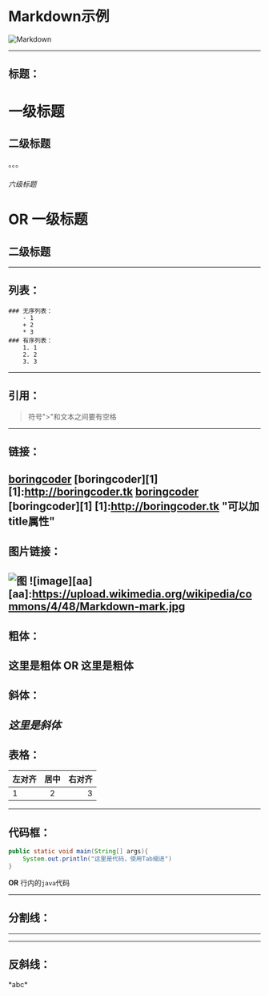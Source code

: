 # Markdown示例

![Markdown](https://upload.wikimedia.org/wikipedia/commons/4/48/Markdown-mark.svg)
***
## 标题：
# 一级标题
## 二级标题
。。。
###### 六级标题
**OR**
一级标题
===
二级标题
---
---
## 列表：
    ### 无序列表：
        - 1
        + 2
        * 3
    ### 有序列表：
        1. 1
        2. 2
        3. 3
***
## 引用：
> 符号">"和文本之间要有空格
---
## 链接：
[boringcoder](http://boringcoder.tk)
[boringcoder][1]
[1]:http://boringcoder.tk
[boringcoder](http://boringcoder.tk "可以加title属性")
[boringcoder][1]
[1]:http://boringcoder.tk "可以加title属性"
---
## 图片链接：
![图](https://upload.wikimedia.org/wikipedia/commons/4/48/Markdown-mark.svg "同义可以加title属性")
![image][aa]
[aa]:https://upload.wikimedia.org/wikipedia/commons/4/48/Markdown-mark.jpg
---
## 粗体：
**这里是粗体**
**OR**
__这里是粗体__
---
## 斜体：
*这里是斜体*
---
## 表格：
左对齐|居中|右对齐
---|:---:|---:
1|2|3
---
## 代码框：
```java
public static void main(String[] args){
    System.out.println("这里是代码，使用Tab缩进")
}
```
**OR**
行内的`java`代码
***
## 分割线：
***
---
## 反斜线：
\*abc\*





